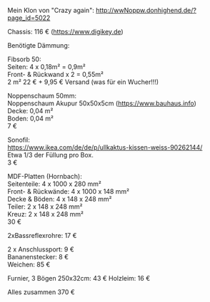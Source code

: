 Mein Klon von "Crazy again": http://wwNoppw.donhighend.de/?page_id=5022

Chassis: 116 € (https://www.digikey.de)  

Benötigte Dämmung:

Fibsorb 50:  
Seiten: 4 x 0,18m² = 0,9m²  
Front- & Rückwand x 2 = 0,55m²  
2 m² 22 € + 9,95 € Versand (was für ein Wucher!!!)  
  
Noppenschaum 50mm:  
Noppenschaum Akupur 50x50x5cm (https://www.bauhaus.info)   
Decke: 0,04 m²  
Boden: 0,04 m²  
7 €  

Sonofil:  
https://www.ikea.com/de/de/p/ullkaktus-kissen-weiss-90262144/  
Etwa 1/3 der Füllung pro Box.  
3 €  
  
MDF-Platten (Hornbach):  
Seitenteile: 4 x 1000 x 280 mm²  
Front- & Rückwände: 4 x 1000 x 148 mm²  
Decke & Böden: 4 x 148 x 248 mm²  
Teiler: 2 x 148 x 248 mm²  
Kreuz: 2 x 148 x 248 mm²  
30 €

2xBassreflexrohre: 17 €

2 x Anschlussport: 9 €  
Bananenstecker: 8 €  
Weichen: 85 €  

Furnier, 3 Bögen 250x32cm: 43 € 
Holzleim: 16 € 

Alles zusammen 370 €


